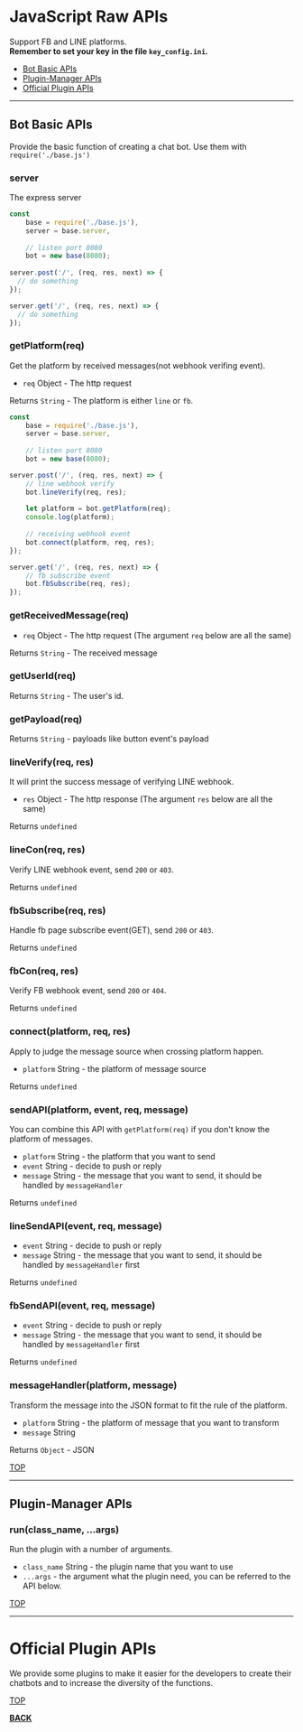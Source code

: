 # <a name="api-reference"></a>JavaScript Raw APIs
Support FB and LINE platforms.<br>
<b>Remember to set your key in the file ``key_config.ini``.</b>
* [Bot Basic APIs](https://github.com/Mist-Rain/Bot-Framework/blob/master/docs/API-Reference.md#bot-basic-apis)
* [Plugin-Manager APIs](https://github.com/Mist-Rain/Bot-Framework/blob/master/docs/API-Reference.md#plugin-manager-apis)
* [Official Plugin APIs](https://github.com/Mist-Rain/Bot-Framework/blob/master/docs/API-Reference.md#official-plugin-apis)
***
## Bot Basic APIs
Provide the basic function of creating a chat bot.
Use them with ``require('./base.js')``
### server
The express server
```javascript
const
	base = require('./base.js'),
	server = base.server,
	
	// listen port 8080
	bot = new base(8080);
  
server.post('/', (req, res, next) => {
  // do something
});

server.get('/', (req, res, next) => {
  // do something
});
```
### getPlatform(req)
Get the platform by received messages(not webhook verifing event).
* ``req`` Object - The http request

Returns ``String`` - The platform is either ``line`` or ``fb``.
```Javascript
const
	base = require('./base.js'),
	server = base.server,
	
	// listen port 8080
	bot = new base(8080);

server.post('/', (req, res, next) => {
	// line webhook verify
	bot.lineVerify(req, res);
	
	let platform = bot.getPlatform(req);
	console.log(platform);
	
	// receiving webhook event
	bot.connect(platform, req, res);
});

server.get('/', (req, res, next) => {
	// fb subscribe event
	bot.fbSubscribe(req, res);
});
```
### getReceivedMessage(req)
* ``req`` Object - The http request (The argument ``req`` below are all the same)

Returns ``String`` - The received message

### getUserId(req)
Returns ``String`` - The user's id.

### getPayload(req)
Returns ``String`` - payloads like button event's payload

### lineVerify(req, res)
It will print the success message of verifying LINE webhook.
* ``res`` Object - The http response (The argument ``res`` below are all the same)

Returns ``undefined``

### lineCon(req, res)
Verify LINE webhook event, send ``200`` or ``403``.

Returns ``undefined``

### fbSubscribe(req, res)
Handle fb page subscribe event(GET), send ``200`` or ``403``.

Returns ``undefined``

### fbCon(req, res)
Verify FB webhook event, send ``200`` or ``404``.
 
Returns ``undefined``

### connect(platform, req, res)
Apply to judge the message source when crossing platform happen.

* ``platform`` String - the platform of message source

Returns ``undefined``

### sendAPI(platform, event, req, message)
You can combine this API with ``getPlatform(req)`` if you don't know the platform of messages.
* ``platform`` String - the platform that you want to send
* ``event`` String - decide to push or reply
* ``message`` String - the message that you want to send, it should be handled by ``messageHandler``

Returns ``undefined``

### lineSendAPI(event, req, message)
* ``event`` String - decide to push or reply
* ``message`` String - the message that you want to send, it should be handled by ``messageHandler`` first

Returns ``undefined``

### fbSendAPI(event, req, message)
* ``event`` String - decide to push or reply
* ``message`` String - the message that you want to send, it should be handled by ``messageHandler`` first

Returns ``undefined``

### messageHandler(platform, message)
Transform the message into the JSON format to fit the rule of the platform.
* ``platform`` String - the platform of message that you want to transform
* ``message`` String

Returns ``Object`` - JSON

[TOP](https://github.com/Mist-Rain/Bot-Framework/blob/master/docs/API-Reference.md#javascript-raw-apis)
***
## Plugin-Manager APIs

### run(class_name, ...args)
Run the plugin with a number of arguments.
* ``class_name`` String - the plugin name that you want to use
* ``...args`` - the argument what the plugin need, you can be referred to the API below.

[TOP](https://github.com/Mist-Rain/Bot-Framework/blob/master/docs/API-Reference.md#javascript-raw-apis)
***
# Official Plugin APIs
We provide some plugins to make it easier for the developers to create their chatbots and to increase the diversity of the functions.

[TOP](https://github.com/Mist-Rain/Bot-Framework/blob/master/docs/API-Reference.md#javascript-raw-apis)

<b>[BACK](https://github.com/Mist-Rain/Bot-Framework#documentation)</b>
